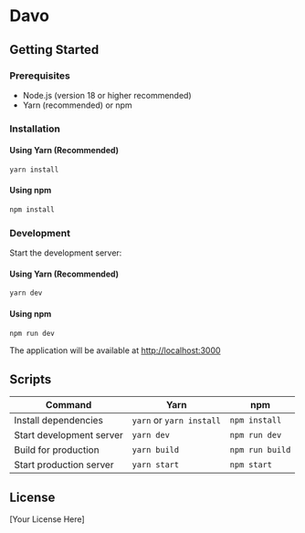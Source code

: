 # Davo

## Getting Started

### Prerequisites

- Node.js (version 18 or higher recommended)
- Yarn (recommended) or npm

### Installation

#### Using Yarn (Recommended)

```bash
yarn install
```

#### Using npm

```bash
npm install
```

### Development

Start the development server:

#### Using Yarn (Recommended)

```bash
yarn dev
```

#### Using npm

```bash
npm run dev
```

The application will be available at [http://localhost:3000](http://localhost:3000)

## Scripts

| Command | Yarn | npm |
|---------|------|-----|
| Install dependencies | `yarn` or `yarn install` | `npm install` |
| Start development server | `yarn dev` | `npm run dev` |
| Build for production | `yarn build` | `npm run build` |
| Start production server | `yarn start` | `npm start` |

## License

[Your License Here]
